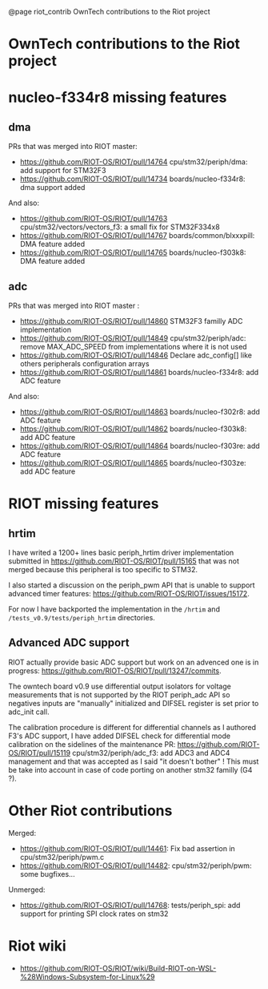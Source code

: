 @page riot_contrib  OwnTech contributions to the Riot project

# OwnTech contributions to the Riot project

# nucleo-f334r8 missing features


## dma

PRs that was merged into RIOT master:
- https://github.com/RIOT-OS/RIOT/pull/14764 cpu/stm32/periph/dma: add
support for STM32F3
- https://github.com/RIOT-OS/RIOT/pull/14734 boards/nucleo-f334r8: dma
support added

And also:
- https://github.com/RIOT-OS/RIOT/pull/14763 cpu/stm32/vectors/vectors_f3:
a small fix for STM32F334x8
- https://github.com/RIOT-OS/RIOT/pull/14767 boards/common/blxxxpill:
DMA feature added
- https://github.com/RIOT-OS/RIOT/pull/14765 boards/nucleo-f303k8:
DMA feature added


## adc

PRs that was merged into RIOT master :
- https://github.com/RIOT-OS/RIOT/pull/14860 STM32F3 familly ADC
implementation
- https://github.com/RIOT-OS/RIOT/pull/14849 cpu/stm32/periph/adc:
remove MAX_ADC_SPEED from implementations where it is not used
- https://github.com/RIOT-OS/RIOT/pull/14846 Declare adc_config[] like
others peripherals configuration arrays
- https://github.com/RIOT-OS/RIOT/pull/14861 boards/nucleo-f334r8: add
ADC feature

And also:
- https://github.com/RIOT-OS/RIOT/pull/14863 boards/nucleo-f302r8: add
ADC feature
- https://github.com/RIOT-OS/RIOT/pull/14862 boards/nucleo-f303k8: add
ADC feature
- https://github.com/RIOT-OS/RIOT/pull/14864 boards/nucleo-f303re: add
ADC feature
- https://github.com/RIOT-OS/RIOT/pull/14865 boards/nucleo-f303ze: add
ADC feature


# RIOT missing features


## hrtim

I have writed a 1200+ lines basic periph_hrtim driver implementation
submitted in https://github.com/RIOT-OS/RIOT/pull/15165 that was not
merged because this peripheral is too specific to STM32.

I also started a discussion on the periph_pwm API that is unable to
support advanced timer features:
https://github.com/RIOT-OS/RIOT/issues/15172.

For now I have backported the implementation in the `/hrtim` and
`/tests_v0.9/tests/periph_hrtim` directories.

## Advanced ADC support

RIOT actually provide basic ADC support but work on an advenced one is
in progress: https://github.com/RIOT-OS/RIOT/pull/13247/commits.

The owntech board v0.9 use differential output isolators for voltage
measurements that is not supported by the RIOT periph_adc API so
negatives inputs are "manually" initialized and DIFSEL register is set
prior to adc_init call.

The calibration procedure is different for differential channels as I
authored F3's ADC support, I have added DIFSEL check for differential
mode calibration on the sidelines of the maintenance PR:
https://github.com/RIOT-OS/RIOT/pull/15119 cpu/stm32/periph/adc_f3: add
ADC3 and ADC4 management and that was accepted as I said "it doesn't
bother" ! This must be take into account in case of code porting on
another stm32 familly (G4 ?).


# Other Riot contributions

Merged:
- https://github.com/RIOT-OS/RIOT/pull/14461: Fix bad assertion in
cpu/stm32/periph/pwm.c
- https://github.com/RIOT-OS/RIOT/pull/14482: cpu/stm32/periph/pwm: some
bugfixes...

Unmerged:
- https://github.com/RIOT-OS/RIOT/pull/14768: tests/periph_spi: add
support for printing SPI clock rates on stm32

# Riot wiki
- https://github.com/RIOT-OS/RIOT/wiki/Build-RIOT-on-WSL-%28Windows-Subsystem-for-Linux%29

